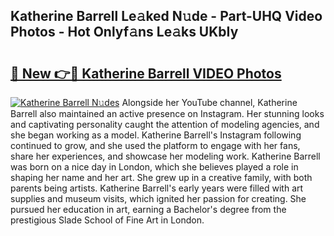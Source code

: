 ## Katherine Barrell Le𝚊ked N𝚞de - Part-UHQ Video Photos - Hot Onlyf𝚊ns Le𝚊ks UKbIy

# <h2><a href="http://ab63436.deff.icu/?id=Katherine+Barrell">🔗 New 👉🔴 Katherine Barrell VIDEO Photos</a></h2>

[![Katherine Barrell N𝚞des](https://i.imgur.com/rIISA9y.gif)](http://ab63436.deff.icu/?id=Katherine+Barrell)
Alongside her YouTube channel, Katherine Barrell also maintained an active presence on Instagram. Her stunning looks and captivating personality caught the attention of modeling agencies, and she began working as a model. Katherine Barrell's Instagram following continued to grow, and she used the platform to engage with her fans, share her experiences, and showcase her modeling work. Katherine Barrell was born on a nice day in London, which she believes played a role in shaping her name and her art. She grew up in a creative family, with both parents being artists. Katherine Barrell's early years were filled with art supplies and museum visits, which ignited her passion for creating. She pursued her education in art, earning a Bachelor's degree from the prestigious Slade School of Fine Art in London.
